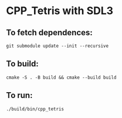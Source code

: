 # CPP_Tetris with SDL3

## To fetch dependences:
`git submodule update --init --recursive`

## To build:
`cmake -S . -B build && cmake --build build`

## To run:
`./build/bin/cpp_tetris`

